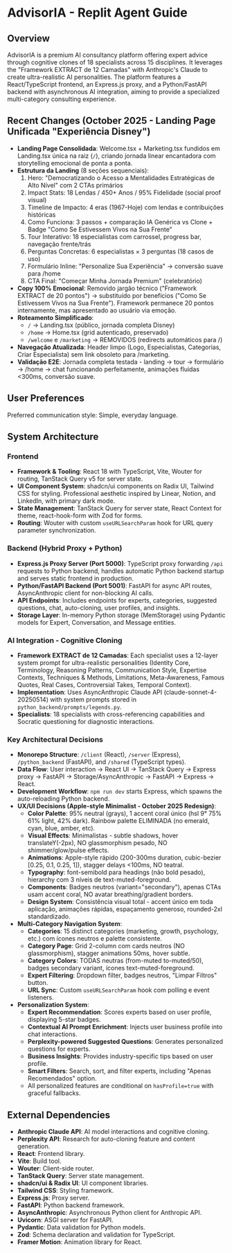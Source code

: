 # AdvisorIA - Replit Agent Guide

## Overview
AdvisorIA is a premium AI consultancy platform offering expert advice through cognitive clones of 18 specialists across 15 disciplines. It leverages the "Framework EXTRACT de 12 Camadas" with Anthropic's Claude to create ultra-realistic AI personalities. The platform features a React/TypeScript frontend, an Express.js proxy, and a Python/FastAPI backend with asynchronous AI integration, aiming to provide a specialized multi-category consulting experience.

## Recent Changes (October 2025 - Landing Page Unificada "Experiência Disney")
- **Landing Page Consolidada**: Welcome.tsx + Marketing.tsx fundidos em Landing.tsx única na raiz (`/`), criando jornada linear encantadora com storytelling emocional de ponta a ponta.
- **Estrutura da Landing** (8 seções sequenciais):
  1. Hero: "Democratizando o Acesso a Mentalidades Estratégicas de Alto Nível" com 2 CTAs primários
  2. Impact Stats: 18 Lendas / 450+ Anos / 95% Fidelidade (social proof visual)
  3. Timeline de Impacto: 4 eras (1967-Hoje) com lendas e contribuições históricas
  4. Como Funciona: 3 passos + comparação IA Genérica vs Clone + Badge "Como Se Estivessem Vivos na Sua Frente"
  5. Tour Interativo: 18 especialistas com carrossel, progress bar, navegação frente/trás
  6. Perguntas Concretas: 6 especialistas × 3 perguntas (18 casos de uso)
  7. Formulário Inline: "Personalize Sua Experiência" → conversão suave para /home
  8. CTA Final: "Começar Minha Jornada Premium" (celebratório)
- **Copy 100% Emocional**: Removido jargão técnico ("Framework EXTRACT de 20 pontos") → substituído por benefícios ("Como Se Estivessem Vivos na Sua Frente"). Framework permanece 20 pontos internamente, mas apresentado ao usuário via emoção.
- **Roteamento Simplificado**:
  - `/` → Landing.tsx (público, jornada completa Disney)
  - `/home` → Home.tsx (grid autenticado, preservado)
  - `/welcome` e `/marketing` → REMOVIDOS (redirects automáticos para /)
- **Navegação Atualizada**: Header limpo (Logo, Especialistas, Categorias, Criar Especialista) sem link obsoleto para /marketing.
- **Validação E2E**: Jornada completa testada - landing → tour → formulário → /home → chat funcionando perfeitamente, animações fluidas <300ms, conversão suave.

## User Preferences
Preferred communication style: Simple, everyday language.

## System Architecture

### Frontend
- **Framework & Tooling**: React 18 with TypeScript, Vite, Wouter for routing, TanStack Query v5 for server state.
- **UI Component System**: shadcn/ui components on Radix UI, Tailwind CSS for styling. Professional aesthetic inspired by Linear, Notion, and LinkedIn, with primary dark mode.
- **State Management**: TanStack Query for server state, React Context for theme, react-hook-form with Zod for forms.
- **Routing**: Wouter with custom `useURLSearchParam` hook for URL query parameter synchronization.

### Backend (Hybrid Proxy + Python)
- **Express.js Proxy Server (Port 5000)**: TypeScript proxy forwarding `/api` requests to Python backend, handles automatic Python backend startup and serves static frontend in production.
- **Python/FastAPI Backend (Port 5001)**: FastAPI for async API routes, AsyncAnthropic client for non-blocking AI calls.
- **API Endpoints**: Includes endpoints for experts, categories, suggested questions, chat, auto-cloning, user profiles, and insights.
- **Storage Layer**: In-memory Python storage (MemStorage) using Pydantic models for Expert, Conversation, and Message entities.

### AI Integration - Cognitive Cloning
- **Framework EXTRACT de 12 Camadas**: Each specialist uses a 12-layer system prompt for ultra-realistic personalities (Identity Core, Terminology, Reasoning Patterns, Communication Style, Expertise Contexts, Techniques & Methods, Limitations, Meta-Awareness, Famous Quotes, Real Cases, Controversial Takes, Temporal Context).
- **Implementation**: Uses AsyncAnthropic Claude API (claude-sonnet-4-20250514) with system prompts stored in `python_backend/prompts/legends.py`.
- **Specialists**: 18 specialists with cross-referencing capabilities and Socratic questioning for diagnostic interactions.

### Key Architectural Decisions
- **Monorepo Structure**: `/client` (React), `/server` (Express), `/python_backend` (FastAPI), and `/shared` (TypeScript types).
- **Data Flow**: User interaction -> React UI -> TanStack Query -> Express proxy -> FastAPI -> Storage/AsyncAnthropic -> FastAPI -> Express -> React.
- **Development Workflow**: `npm run dev` starts Express, which spawns the auto-reloading Python backend.
- **UX/UI Decisions (Apple-style Minimalist - October 2025 Redesign)**:
    - **Color Palette**: 95% neutral (grays), 1 accent coral único (hsl 9° 75% 61% light, 42% dark). Rainbow palette ELIMINADA (no emerald, cyan, blue, amber, etc).
    - **Visual Effects**: Minimalistas - subtle shadows, hover translateY(-2px), NO glassmorphism pesado, NO shimmer/glow/pulse effects.
    - **Animations**: Apple-style rápido (200-300ms duration, cubic-bezier [0.25, 0.1, 0.25, 1]), stagger delays <100ms, NO teatral.
    - **Typography**: font-semibold para headings (não bold pesado), hierarchy com 3 níveis de text-muted-foreground.
    - **Components**: Badges neutros (variant="secondary"), apenas CTAs usam accent coral, NO avatar breathing/gradient borders.
    - **Design System**: Consistência visual total - accent único em toda aplicação, animações rápidas, espaçamento generoso, rounded-2xl standardizado.
- **Multi-Category Navigation System**:
    - **Categories**: 15 distinct categories (marketing, growth, psychology, etc.) com ícones neutros e palette consistente.
    - **Category Page**: Grid 2-column com cards neutros (NO glassmorphism), stagger animations 50ms, hover subtle.
    - **Category Colors**: TODAS neutras (from-muted to-muted/50), badges secondary variant, ícones text-muted-foreground.
    - **Expert Filtering**: Dropdown filter, badges neutros, "Limpar Filtros" button.
    - **URL Sync**: Custom `useURLSearchParam` hook com polling e event listeners.
- **Personalization System**:
    - **Expert Recommendation**: Scores experts based on user profile, displaying 5-star badges.
    - **Contextual AI Prompt Enrichment**: Injects user business profile into chat interactions.
    - **Perplexity-powered Suggested Questions**: Generates personalized questions for experts.
    - **Business Insights**: Provides industry-specific tips based on user profile.
    - **Smart Filters**: Search, sort, and filter experts, including "Apenas Recomendados" option.
    - All personalized features are conditional on `hasProfile=true` with graceful fallbacks.

## External Dependencies

- **Anthropic Claude API**: AI model interactions and cognitive cloning.
- **Perplexity API**: Research for auto-cloning feature and content generation.
- **React**: Frontend library.
- **Vite**: Build tool.
- **Wouter**: Client-side router.
- **TanStack Query**: Server state management.
- **shadcn/ui & Radix UI**: UI component libraries.
- **Tailwind CSS**: Styling framework.
- **Express.js**: Proxy server.
- **FastAPI**: Python backend framework.
- **AsyncAnthropic**: Asynchronous Python client for Anthropic API.
- **Uvicorn**: ASGI server for FastAPI.
- **Pydantic**: Data validation for Python models.
- **Zod**: Schema declaration and validation for TypeScript.
- **Framer Motion**: Animation library for React.